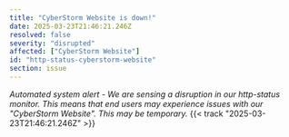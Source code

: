 ```yaml
---
title: "CyberStorm Website is down!"
date: 2025-03-23T21:46:21.246Z
resolved: false
severity: "disrupted"
affected: ["CyberStorm Website"]
id: "http-status-cyberstorm-website"
section: issue
---
```


**Automated system alert* - We are sensing a disruption in our http-status monitor. This means that end users may experience issues with our "CyberStorm Website". This may be temporary.* {{< track "2025-03-23T21:46:21.246Z" >}}
